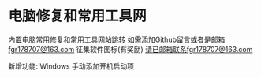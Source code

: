 # 电脑修复和常用工具网
内置电脑常用修复和常用工具网站跳转
如需添加Github留言或者是邮箱fgr178707@163.com
征集软件图标(有奖励)
请已邮箱联系fgr178707@163.com

新增功能:
Windows 手动添加开机启动项
